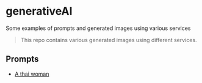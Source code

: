# generativeAI

Some examples of prompts and generated images using various services

> This repo contains various generated images using different services.

## Prompts

- [A thai woman](./a-thai-woman.html)
